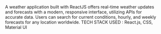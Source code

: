 
A weather application built with ReactJS offers real-time weather updates and forecasts with a modern, responsive interface, utilizing APIs for accurate data. Users can search for current conditions, hourly, and weekly forecasts for any location worldwide.
 TECH STACK USED : React.js, CSS, Material UI
